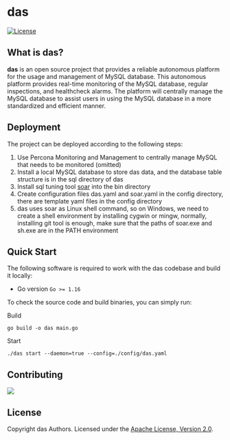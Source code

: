 # das

[![License](http://img.shields.io/:license-apache%202.0-brightgreen.svg)](http://www.apache.org/licenses/LICENSE-2.0.html)

## What is das?

**das** is an open source project that provides a reliable autonomous platform for the usage and management of MySQL database. This autonomous platform provides real-time monitoring of the MySQL database, regular inspections, and healthcheck alarms. The platform will centrally manage the MySQL database to assist users in using the MySQL database in a more standardized and efficient manner.

## Deployment

The project can be deployed according to the following steps:

1. Use Percona Monitoring and Management to centrally manage MySQL that needs to be monitored (omitted)
2. Install a local MySQL database to store das data, and the database table structure is in the sql directory of das
3. Install sql tuning tool [soar](https://github.com/XiaoMi/soar) into the bin directory
4. Create configuration files das.yaml and soar.yaml in the config directory, there are template yaml files in the config directory
5. das uses soar as Linux shell command, so on Windows, we need to create a shell environment by installing cygwin or mingw, normally, installing git tool is enough, make sure that the paths of soar.exe and sh.exe are in the PATH environment

## Quick Start

The following software is required to work with the das codebase and build it locally:

-  Go version `Go >= 1.16`

To check the source code and build binaries, you can simply run:

Build
```
go build -o das main.go
```
Start
```
./das start --daemon=true --config=./config/das.yaml
```

## Contributing

<a href="https://github.com/romberli/das/graphs/contributors">
  <img src="https://contributors-img.web.app/image?repo=romberli/das" />
</a>

## License

Copyright das Authors.
Licensed under the [Apache License, Version 2.0](http://www.apache.org/licenses/LICENSE-2.0).

